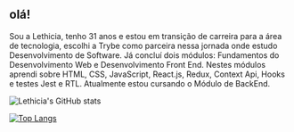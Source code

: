 ## olá!

Sou a Lethicia, tenho 31 anos e estou em transição de carreira para a área de tecnologia, escolhi a Trybe como parceira nessa jornada onde estudo Desenvolvimento de Software. Já concluí dois módulos: Fundamentos do Desenvolvimento Web e Desenvolvimento Front End. Nestes módulos aprendi sobre HTML, CSS, JavaScript, React.js, Redux, Context Api, Hooks e testes Jest e RTL. Atualmente estou cursando o Módulo de BackEnd.


![Lethicia's GitHub stats](https://github-readme-stats.vercel.app/api?username=Lethiciahas&count_private=true&show_icons=true&theme=dracula)

[![Top Langs](https://github-readme-stats.vercel.app/api/top-langs/?username=Lethiciahas&layout=compact)](https://github.com/Lethiciahas/github-readme-stats)

